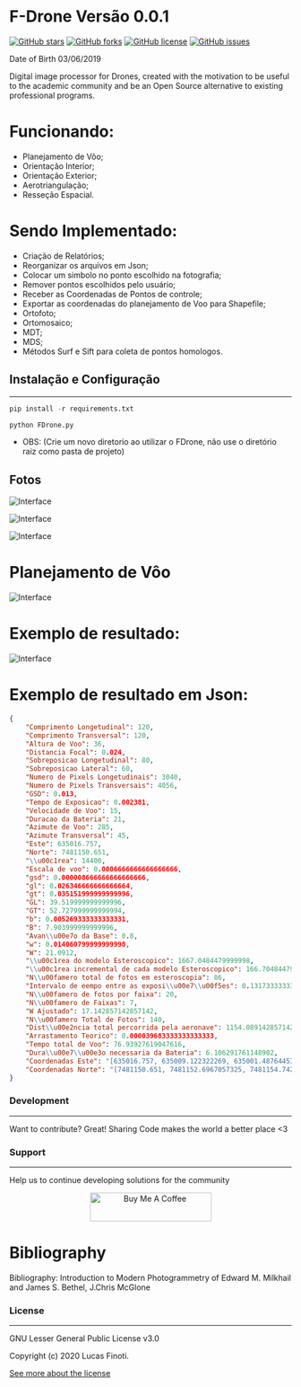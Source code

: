# F-Drone Versão 0.0.1

[![GitHub stars](https://img.shields.io/github/stars/FinotiLucas/F-Drone)](https://github.com/FinotiLucas/F-Drone/stargazers) [![GitHub forks](https://img.shields.io/github/forks/FinotiLucas/F-Drone)](https://github.com/FinotiLucas/F-Drone/network)  [![GitHub license](https://img.shields.io/github/license/FinotiLucas/F-Drone)](https://github.com/FinotiLucas/F-Drone/blob/master/LICENSE)  [![GitHub issues](https://img.shields.io/github/issues/FinotiLucas/F-Drone)](https://github.com/FinotiLucas/F-Drone/issues) 


Date of Birth 03/06/2019  

Digital image processor for Drones, created with the motivation to be useful to the academic community and be an Open Source alternative to existing professional programs.  


# Funcionando:
- Planejamento de Vôo;
- Orientação Interior;
- Orientação Exterior;
- Aerotriangulação;
- Resseção Espacial.


# Sendo Implementado:
- Criação de Relatórios;
- Reorganizar os arquivos em Json;
- Colocar um simbolo no ponto escolhido na fotografia;
- Remover pontos escolhidos pelo usuário;
- Receber as Coordenadas de Pontos de controle;
- Exportar as coordenadas do planejamento de Voo para Shapefile;
- Ortofoto;
- Ortomosaico;
- MDT;
- MDS;
- Métodos Surf e Sift para coleta de pontos homologos.


## Instalação e Configuração

-----------

``` python
pip install -r requirements.txt

python FDrone.py
```
- OBS: (Crie um novo diretorio ao utilizar o FDrone, não use o diretório raiz como pasta de projeto)


## Fotos
![Interface](https://github.com/FinotiLucas/F-Drone/blob/master/ScreenShots/1.png?raw=true "Interface")

![Interface](https://github.com/FinotiLucas/F-Drone/blob/master/ScreenShots/2.png?raw=true "Interface")

![Interface](https://github.com/FinotiLucas/F-Drone/blob/master/ScreenShots/3.png?raw=true "Interface")


# Planejamento de Vôo

![Interface](https://github.com/FinotiLucas/F-Drone/blob/master/ScreenShots/4.png?raw=true "Interface")

# Exemplo de resultado:
![Interface](https://github.com/FinotiLucas/F-Drone/blob/master/ScreenShots/pv.png?raw=true "Interface")

# Exemplo de resultado em Json: 

``` json
{
    "Comprimento Longetudinal": 120,
    "Comprimento Transversal": 120,
    "Altura de Voo": 36,
    "Distancia Focal": 0.024,
    "Sobreposicao Longetudinal": 80,
    "Sobreposicao Lateral": 60,
    "Numero de Pixels Longetudinais": 3040,
    "Numero de Pixels Transversais": 4056,
    "GSD": 0.013,
    "Tempo de Exposicao": 0.002381,
    "Velocidade de Voo": 15,
    "Duracao da Bateria": 21,
    "Azimute de Voo": 285,
    "Azimute Transversal": 45,
    "Este": 635016.757,
    "Norte": 7481150.651,
    "\\u00c1rea": 14400,
    "Escala de voo": 0.0006666666666666666,
    "gsd": 0.000008666666666666666,
    "gl": 0.026346666666666664,
    "gt": 0.035151999999999996,
    "GL": 39.519999999999996,
    "GT": 52.727999999999994,
    "b": 0.005269333333333331,
    "B": 7.903999999999996,
    "Avan\\u00e7o da Base": 0.8,
    "w": 0.014060799999999998,
    "W": 21.0912,
    "\\u00c1rea do modelo Esteroscopico": 1667.0484479999998,
    "\\u00c1rea incremental de cada modelo Esteroscopico": 166.70484479999993,
    "N\\u00famero total de fotos em esteroscopia": 86,
    "Intervalo de eempo entre as exposi\\u00e7\\u00f5es": 0.13173333333333329,
    "N\\u00famero de fotos por faixa": 20,
    "N\\u00famero de Faixas": 7,
    "W Ajustado": 17.142857142857142,
    "N\\u00famero Total de Fotos": 140,
    "Dist\\u00e2ncia total percorrida pela aeronave": 1154.0891428571424,
    "Arrastamento Teorico": 0.000039683333333333333,
    "Tempo total de Voo": 76.93927619047616,
    "Dura\\u00e7\\u00e3o necessaria da Bateria": 6.106291761148902,
    "Coordenadas Este": "[635016.757, 635009.122322269, 635001.487644538, 634993.8529668071, 634986.2182890761, 634978.5836113452, 634970.9489336142, 634963.3142558832, 634955.6795781523, 634948.0449004213, 634940.4102226903, 634932.7755449594, 634925.1408672284, 634917.5061894974, 634909.8715117665, 634902.2368340355, 634894.6021563045, 634886.9674785736, 634879.3328008426, 634871.6981231116, 634883.8199536463, 634891.4546313772, 634899.0893091082, 634906.7239868392, 634914.3586645701, 634921.9933423011, 634929.6280200321, 634937.262697763, 634944.897375494, 634952.532053225, 634960.1667309559, 634967.8014086869, 634975.4360864179, 634983.0707641488, 634990.7054418798, 634998.3401196108, 635005.9747973417, 635013.6094750727, 635021.2441528037, 635028.8788305346, 635041.0006610693, 635033.3659833383, 635025.7313056074, 635018.0966278764, 635010.4619501454, 635002.8272724145, 634995.1925946835, 634987.5579169525, 634979.9232392216, 634972.2885614906, 634964.6538837596, 634957.0192060287, 634949.3845282977, 634941.7498505667, 634934.1151728358, 634926.4804951048, 634918.8458173738, 634911.2111396429, 634903.5764619119, 634895.9417841809, 634908.0636147156, 634915.6982924466, 634923.3329701775, 634930.9676479085, 634938.6023256395, 634946.2370033704, 634953.8716811014, 634961.5063588324, 634969.1410365633, 634976.7757142943, 634984.4103920253, 634992.0450697562, 634999.6797474872, 635007.3144252182, 635014.9491029491, 635022.5837806801, 635030.218458411, 635037.853136142, 635045.487813873, 635053.122491604, 635065.2443221386, 635057.6096444076, 635049.9749666767, 635042.3402889457, 635034.7056112147, 635027.0709334838, 635019.4362557528, 635011.8015780218, 635004.1669002909, 634996.5322225599, 634988.897544829, 634981.262867098, 634973.628189367, 634965.993511636, 634958.3588339051, 634950.7241561741, 634943.0894784431, 634935.4548007122, 634927.8201229812, 634920.1854452502, 634932.3072757849, 634939.9419535159, 634947.5766312468, 634955.2113089778, 634962.8459867088, 634970.4806644397, 634978.1153421707, 634985.7500199017, 634993.3846976326, 635001.0193753636, 635008.6540530946, 635016.2887308255, 635023.9234085565, 635031.5580862875, 635039.1927640184, 635046.8274417494, 635054.4621194804, 635062.0967972113, 635069.7314749423, 635077.3661526733, 635089.4879832079, 635081.853305477, 635074.218627746, 635066.583950015, 635058.949272284, 635051.3145945531, 635043.6799168221, 635036.0452390912, 635028.4105613602, 635020.7758836292, 635013.1412058983, 635005.5065281673, 634997.8718504363, 634990.2371727054, 634982.6024949744, 634974.9678172434, 634967.3331395125, 634959.6984617815, 634952.0637840505, 634944.4291063196]",
    "Coordenadas Norte": "[7481150.651, 7481152.6967057325, 7481154.742411465, 7481156.788117198, 7481158.833822931, 7481160.879528664, 7481162.925234397, 7481164.97094013, 7481167.016645863, 7481169.062351596, 7481171.1080573285, 7481173.153763061, 7481175.199468794, 7481177.245174527, 7481179.29088026, 7481181.336585993, 7481183.382291726, 7481185.427997459, 7481187.473703192, 7481189.5194089245, 7481201.641239459, 7481199.595533726, 7481197.549827993, 7481195.50412226, 7481193.458416527, 7481191.412710794, 7481189.367005061, 7481187.3212993285, 7481185.275593596, 7481183.229887863, 7481181.18418213, 7481179.138476397, 7481177.092770664, 7481175.047064931, 7481173.001359198, 7481170.955653465, 7481168.909947732, 7481166.864242, 7481164.818536267, 7481162.772830534, 7481174.894661068, 7481176.940366801, 7481178.986072534, 7481181.031778267, 7481183.077484, 7481185.123189732, 7481187.168895465, 7481189.214601198, 7481191.260306931, 7481193.306012664, 7481195.351718397, 7481197.39742413, 7481199.443129863, 7481201.488835596, 7481203.534541328, 7481205.580247061, 7481207.625952794, 7481209.671658527, 7481211.71736426, 7481213.763069993, 7481225.884900527, 7481223.839194794, 7481221.793489061, 7481219.747783328, 7481217.7020775955, 7481215.656371863, 7481213.61066613, 7481211.564960397, 7481209.519254664, 7481207.473548931, 7481205.427843198, 7481203.382137465, 7481201.336431732, 7481199.2907259995, 7481197.245020267, 7481195.199314534, 7481193.153608801, 7481191.107903068, 7481189.062197335, 7481187.016491602, 7481199.138322136, 7481201.184027869, 7481203.229733602, 7481205.275439335, 7481207.321145068, 7481209.366850801, 7481211.412556534, 7481213.458262267, 7481215.5039679995, 7481217.549673732, 7481219.595379465, 7481221.641085198, 7481223.686790931, 7481225.732496664, 7481227.778202397, 7481229.82390813, 7481231.869613863, 7481233.9153195955, 7481235.961025328, 7481238.006731061, 7481250.128561595, 7481248.082855863, 7481246.03715013, 7481243.991444397, 7481241.945738664, 7481239.900032931, 7481237.854327198, 7481235.808621465, 7481233.762915732, 7481231.717209999, 7481229.671504267, 7481227.625798534, 7481225.580092801, 7481223.534387068, 7481221.488681335, 7481219.442975602, 7481217.397269869, 7481215.351564136, 7481213.305858403, 7481211.260152671, 7481223.381983205, 7481225.427688938, 7481227.4733946705, 7481229.519100403, 7481231.564806136, 7481233.610511869, 7481235.656217602, 7481237.701923335, 7481239.747629068, 7481241.793334801, 7481243.839040534, 7481245.8847462665, 7481247.930451999, 7481249.976157732, 7481252.021863465, 7481254.067569198, 7481256.113274931, 7481258.158980664, 7481260.204686397, 7481262.25039213]"
}
``` 

### Development
----
Want to contribute? Great!
Sharing Code makes the world a better place <3


### Support
----

Help us to continue developing solutions for the community 

<center>
<a href="https://www.buymeacoffee.com/6cdltqC" target="_blank"><img src="https://cdn.buymeacoffee.com/buttons/default-blue.png" alt="Buy Me A Coffee" style="height: 51px !important;width: 217px !important;" ></a>
</center>

# Bibliography

Bibliography: Introduction to Modern Photogrammetry of Edward M. Milkhail and James S. Bethel, J.Chris McGlone

### License
----

GNU Lesser General Public License v3.0

Copyright (c) 2020 Lucas Finoti.

[See more about the license][LICENSE]

[LICENSE]: <https://github.com/AliatiSoftware/nominatim_location_picker/blob/master/LICENSE>
